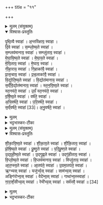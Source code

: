 +++
title = "११"

+++

<details><summary>मूलम् (संयुक्तम्)</summary>

पृ॒थि॒व्यै स्वाहा॒न्तरि॑क्षाय॒ स्वाहा॑ दि॒वे स्वाहा॑ सम्प्लोष्य॒ते स्वाहा॑ स॒म्प्लव॑मानाय॒ स्वाहा॒ सम्प्लु॑ताय॒ स्वाहा॑ मेघायिष्य॒ते स्वाहा॑ मेघाय॒ते स्वाहा॑ मेघि॒ताय॒ स्वाहा॑ मे॒घाय॒ स्वाहा॑ नीहा॒राय॒ स्वाहा॑ नि॒हाका॑यै॒ स्वाहा॑ प्रास॒चाय॒ स्वाहा॑ प्रच॒लाका॑यै॒ स्वाहा॑ विद्योतिष्य॒ते स्वाहा॑ वि॒द्योत॑मानाय॒ स्वाहा॑ सव्ँवि॒द्योत॑मानाय॒ स्वाहा॑ स्तनयिष्य॒ते स्वाहा॑ स्त॒नय॑ते॒ स्वाहो॒ग्रँ स्त॒नय॑ते॒ स्वाहा॑ वर्षिष्य॒ते स्वाहा॒ वर्ष॑ते॒ स्वाहा॑भि॒वर्ष॑ते॒ स्वाहा॑ परि॒वर्ष॑ते॒ स्वाहा॑ स॒व्ँवर्ष॑ते [33]  
स्वाहा॑नु॒वर्ष॑ते॒ स्वाहा॑
</details>

<details open><summary>विश्वास-प्रस्तुतिः</summary>

पृ॒थि॒व्यै स्वाहा॑ । अ॒न्तरि॑क्षाय॒ स्वाहा ।  
दि॒वे स्वाहा॑ । स॒म्प्लो॒ष्य॒ते स्वाहा॑ ।  
स॒म्प्लव॑मानाय॒ स्वाहा॑ । सम्प्लु॑ताय॒ स्वाहा॑ ।  
मे॒घा॒यि॒ष्य॒ते स्वाहा॑ । मे॒घा॒य॒ते स्वाहा॑ ।  
मे॒घि॒ताय॒ स्वाहा॑ । मे॒घाय॒ स्वाहा॑ ।  
नी॒हा॒राय॒ स्वाहा॑ । नि॒हाका॑यै॒ स्वाहा॑ ।  
प्रा॒स॒चाय॒ स्वाहा॑ । प्र॒च॒लाका॑यै॒ स्वाहा॑ ।  
वि॒द्यो॒ति॒ष्य॒ते स्वाहा॑ । वि॒द्योत॑मानाय॒ स्वाहा॑ ।  
स॒व्ँवि॒द्योत॑मानाय॒ स्वाहा॑ । स्त॒न॒यि॒ष्य॒ते स्वाहा॑ ।  
स्त॒नय॑ते॒ स्वाहा॑ । उ॒ग्रँ स्त॒नय॑ते॒ स्वाहा॑ ।  
व॒र्षि॒ष्य॒ते स्वाहा॑ । वर्ष॑ते॒ स्वाहा॑ ।  
अ॒भि॒वर्ष॑ते॒ स्वाहा॑ । प॒रि॒वर्ष॑ते॒ स्वाहा॑ ।  
स॒व्ँवर्ष॑ते॒ स्वाहा॑ [33]। अ॒नु॒वर्ष॑ते॒ स्वाहा॑ ।
</details>

<details><summary>मूलम्</summary>

पृ॒थि॒व्यै स्वाहा॑ । अ॒न्तरि॑क्षाय॒ स्वाहा ।  
दि॒वे स्वाहा॑ । स॒म्प्लो॒ष्य॒ते स्वाहा॑ ।  
स॒म्प्लव॑मानाय॒ स्वाहा॑ । सम्प्लु॑ताय॒ स्वाहा॑ ।  
मे॒घा॒यि॒ष्य॒ते स्वाहा॑ । मे॒घा॒य॒ते स्वाहा॑ ।  
मे॒घि॒ताय॒ स्वाहा॑ । मे॒घाय॒ स्वाहा॑ ।  
नी॒हा॒राय॒ स्वाहा॑ । नि॒हाका॑यै॒ स्वाहा॑ ।  
प्रा॒स॒चाय॒ स्वाहा॑ । प्र॒च॒लाका॑यै॒ स्वाहा॑ ।  
वि॒द्यो॒ति॒ष्य॒ते स्वाहा॑ । वि॒द्योत॑मानाय॒ स्वाहा॑ ।  
स॒व्ँवि॒द्योत॑मानाय॒ स्वाहा॑ । स्त॒न॒यि॒ष्य॒ते स्वाहा॑ ।  
स्त॒नय॑ते॒ स्वाहा॑ । उ॒ग्रँ स्त॒नय॑ते॒ स्वाहा॑ ।  
व॒र्षि॒ष्य॒ते स्वाहा॑ । वर्ष॑ते॒ स्वाहा॑ ।  
अ॒भि॒वर्ष॑ते॒ स्वाहा॑ । प॒रि॒वर्ष॑ते॒ स्वाहा॑ ।  
स॒व्ँवर्ष॑ते॒ स्वाहा॑ [33]। अ॒नु॒वर्ष॑ते॒ स्वाहा॑ ।
</details>

<details><summary>भट्टभास्कर-टीका</summary>

1अथाश्वमेधे नक्तंहोमाः - पृथिव्यै स्वाहेत्यादयः निगदसिद्धाः ॥ संप्लवनं वर्षार्थमुपक्रमः; त्रैकाल्येन प्रवृत्तिरुच्यते । लृट् व्यत्ययेन । मेघायिष्यते मेघान् करिष्यते । 'शब्दवैर' इति क्यङ्, व्यत्ययेन परस्मैपदम् । मेघायते मेघमात्मन इच्छते । 'नच्छन्दस्यपुत्रस्य' इतीत्वाभावः । मेधिताय सञ्जातमेघाय । इतच्प्रत्ययः 'तदस्य सञ्जातम्' इति । मेघाय वर्षहेतवे । निहाका नीहारस्य परा काष्ठा यत्र निहततरं कोष्ठं इति प्रयुञ्जते शीतेनार्ताः । तमोभिभूताय प्रासचाय नीहारेण संकुचते यत्र जन्तवः शीतेन संकुचिता भवन्ति' तमसा वा निश्चेष्टाः । सर्वत्र पृषोदरादित्वादिष्टरूपसिद्धिः । प्रचलाका हेमन्तसमाप्तिकालः यत्रेतश्चेतश्च प्रचलन्ति जन्तवः । यद्वा - प्रकर्षेण चलन्ति । विशीर्य शिष्यन्त इति विद्योतनं विरळद्योतनम् । स्तननं शब्दनम् । उग्रं उद्रूर्णं श्रवणकटुकम् । वर्षणं धारापातनम् । अभिवर्षणं उपर्युपरि वर्षणम् । परिवर्षणं सर्वतो वर्षणम् । संवर्षणं सङ्गतपटलवर्षणम् । अनुवर्षणं स्थित्वास्थित्वा वर्षणम् ॥
</details>

<details><summary>मूलम् (संयुक्तम्)</summary>

शीकायिष्य॒ते स्वाहा॑ शीकाय॒ते स्वाहा॑ शीकि॒ताय॒ स्वाहा॑ प्रोषिष्य॒ते स्वाहा॑ प्रुष्ण॒ते स्वाहा॑ परिप्रुष्ण॒ते स्वाहो॑द्ग्रहीष्य॒ते स्वाहो॑द्गृह्ण॒ते स्वाहोद्गृ॑हीताय॒ स्वाहा॑ विप्लोष्य॒ते स्वाहा॑ वि॒प्लव॑मानाय॒ स्वाहा॒ विप्लु॑ताय॒ स्वाहा॑तप्स्य॒ते स्वाहा॒तप॑ते॒ स्वाहो॒ग्रमा॒तप॑ते॒ स्वाह॒र्ग्भ्यस्स्वाहा॒ यजु॑र्भ्य॒स्स्वाहा॒ साम॑भ्य॒स्स्वाहाऽङ्गि॑रोभ्य॒स्स्वाहा॒ वेदे॑भ्य॒स्स्वाहा॒ गाथा॑भ्य॒स्स्वाहा॑ नाराशँ॒सीभ्य॒स्स्वाहा॒ रैभी॑भ्य॒स्स्वाहा॒ सर्व॑स्मै॒ स्वाहा॑ ॥ [34]  
</details>

<details open><summary>विश्वास-प्रस्तुतिः</summary>

शी॒का॒यि॒ष्य॒ते स्वाहा॑ । शी॒का॒य॒ते स्वाहा॑ । शी॒कि॒ताय॒ स्वाहा॑ ।  
प्रो॒षि॒ष्य॒ते स्वाहा॑ । प्रु॒ष्णु॒ते स्वाहा॑ । प॒रि॒प्रु॒ष्ण॒ते स्वाहा॑ ।  
उ॒द्ग्र॒ही॒ष्य॒ते स्वाहा॑ । उ॒द्गृ॒ह्ण॒ते स्वाहा॑ । उद्गृ॑हीताय॒ स्वाहा॑ ।  
वि॒प्लो॒ष्य॒ते स्वाहा॑ । वि॒प्लव॑मानाय॒ स्वाहा॑ । विप्लु॑ताय॒ स्वाहा॑ ।  
आ॒त॒प्स्य॒ते स्वाहा॑ । आ॒तप॑ते॒ स्वाहा॑ । उ॒ग्रमा॒तप॑ते॒ स्वाहा॑ ।  
ऋ॒ग्भ्यस् स्वाहा॑ । यजु॑र्भ्य॒स् स्वाहा॑ । साम॑भ्य॒स् स्वाहा॑ ।  
अङ्गि॑रोभ्य॒स् स्वाहा॑ । वेदे॑भ्य॒स् स्वाहा॑ । गाथा॑भ्य॒स्स्वाहा॑ ।  
ना॒रा॒शँ॒सीभ्य॒स् स्वाहा॑ । रेभी॑भ्य॒स् स्वाहा॑ । सर्व॑स्मै॒ स्वाहा॑ ॥ [34]  
</details>

<details><summary>मूलम्</summary>

शी॒का॒यि॒ष्य॒ते स्वाहा॑ । शी॒का॒य॒ते स्वाहा॑ । शी॒कि॒ताय॒ स्वाहा॑ ।  
प्रो॒षि॒ष्य॒ते स्वाहा॑ । प्रु॒ष्णु॒ते स्वाहा॑ । प॒रि॒प्रु॒ष्ण॒ते स्वाहा॑ ।  
उ॒द्ग्र॒ही॒ष्य॒ते स्वाहा॑ । उ॒द्गृ॒ह्ण॒ते स्वाहा॑ । उद्गृ॑हीताय॒ स्वाहा॑ ।  
वि॒प्लो॒ष्य॒ते स्वाहा॑ । वि॒प्लव॑मानाय॒ स्वाहा॑ । विप्लु॑ताय॒ स्वाहा॑ ।  
आ॒त॒प्स्य॒ते स्वाहा॑ । आ॒तप॑ते॒ स्वाहा॑ । उ॒ग्रमा॒तप॑ते॒ स्वाहा॑ ।  
ऋ॒ग्भ्यस् स्वाहा॑ । यजु॑र्भ्य॒स् स्वाहा॑ । साम॑भ्य॒स् स्वाहा॑ ।  
अङ्गि॑रोभ्य॒स् स्वाहा॑ । वेदे॑भ्य॒स् स्वाहा॑ । गाथा॑भ्य॒स्स्वाहा॑ ।  
ना॒रा॒शँ॒सीभ्य॒स् स्वाहा॑ । रेभी॑भ्य॒स् स्वाहा॑ । सर्व॑स्मै॒ स्वाहा॑ ॥ [34]  
</details>

<details><summary>भट्टभास्कर-टीका</summary>

2शीकायिष्यते शीकां करिष्यते वृष्ट्युत्तरकालं सिमसिमसिमाकरणं शीकाकरणम् । अन्य आह - वर्षहेतुकं शैत्यं शीकीकरणमिति । शीकायते शीकमिच्छते । शीकिताय सञ्जातशीकाय । प्रोषणं पूरणादि । पूष प्लुहस्नेहसेचनपूरणेषु । उद्ग्रहणं वर्षस्योपरमः; मेघानां वा वर्षोत्तरकालं ऊर्ध्वनयनम् । संप्लावो मेघानामप्युपरमः । विप्लवः प्रतीपकः । आतपनं रविकिरणैः सर्वतो दाहः । ऋचः पादबद्धा मन्त्राः । अपदानि यजूंषि सामानि गीतयः । अङ्गिरोभिर्दृष्टाः शाखाविशेषा अङ्गिरोविधायकाः । गाथा वैदिकाः श्लोकाः अविधायकाः । नरैः शंसनीया देवताविशेषा नाराशंसाः, तत्सम्बन्धिन्य ऋचो नाराशंस्यः । रेभः शब्दकृदग्निः । तदीया ऋचो रैभ्यः । उत्सादि लक्षणोऽञ् । गोबलीवर्दन्यायेन व्यतिरिक्तविषयः ऋक्छब्दोत्र द्रष्टव्यः॥

इति सप्तमे पञ्चमे एकादशोनुवाकः ॥
</details>
